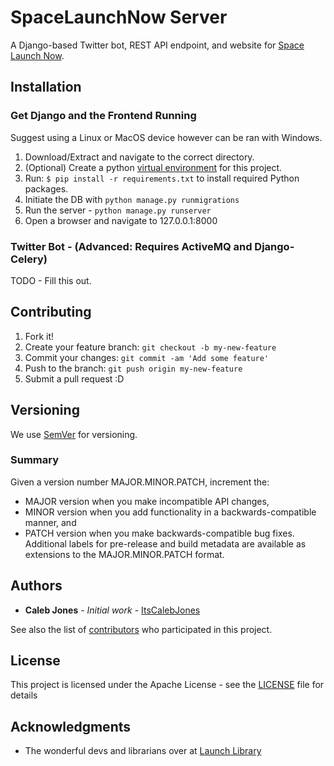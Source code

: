 # SpaceLaunchNow Server
A Django-based Twitter bot, REST API endpoint, and website for [Space Launch Now]().

## Installation

### Get Django and the Frontend Running
Suggest using a Linux or MacOS device however can be ran with Windows.

1. Download/Extract and navigate to the correct directory.
2. (Optional) Create a python [virtual environment](https://virtualenv.pypa.io/en/stable/installation/) for this project.
2. Run: `$ pip install -r requirements.txt` to install required Python packages.
3. Initiate the DB with `python manage.py runmigrations`
4. Run the server - `python manage.py runserver`
5. Open a browser and navigate to 127.0.0.1:8000

### Twitter Bot - (Advanced: Requires ActiveMQ and Django-Celery)
TODO - Fill this out.


## Contributing

1. Fork it!
2. Create your feature branch: `git checkout -b my-new-feature`
3. Commit your changes: `git commit -am 'Add some feature'`
4. Push to the branch: `git push origin my-new-feature`
5. Submit a pull request :D

## Versioning

We use [SemVer](http://semver.org/) for versioning.

### Summary

Given a version number MAJOR.MINOR.PATCH, increment the:

* MAJOR version when you make incompatible API changes,
* MINOR version when you add functionality in a backwards-compatible manner, and
* PATCH version when you make backwards-compatible bug fixes.
Additional labels for pre-release and build metadata are available as extensions to the MAJOR.MINOR.PATCH format.

## Authors

* **Caleb Jones** - *Initial work* - [ItsCalebJones](https://github.com/ItsCalebJones)

See also the list of [contributors](https://github.com/itscalebjones/SpaceLaunchNow-Server/contributors) who participated in this project.

## License

This project is licensed under the Apache License - see the [LICENSE](LICENSE) file for details

## Acknowledgments

* The wonderful devs and librarians over at [Launch Library](https://launchlibrary.net/)
